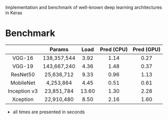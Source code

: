 Implementation and benchmark of well-known deep learning architectures in Keras

# Benchmark

|              |    Params   |  Load | Pred (CPU) | Pred (GPU) |
|:------------:|:-----------:|:-----:|:----------:|:----------:|
|    VGG-16    | 138,357,544 |  3.92 |    1.14    |    0.27    |
|    VGG-19    | 143,667,240 |  4.36 |    1.48    |    0.37    |
|   ResNet50   |  25,636,712 |  9.33 |    0.96    |    1.13    |
|   MobileNet  |  4,253,864  |  4.45 |    0.51    |    0.61    |
| Inception v3 |  23,851,784 | 13.60 |    1.30    |    2.28    |
|   Xception   |  22,910,480 |  8.50 |    2.16    |    1.60    |

* all times are presented in seconds